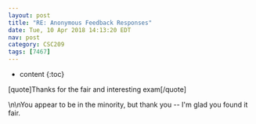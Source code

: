 ```yaml
---
layout: post
title: "RE: Anonymous Feedback Responses"
date: Tue, 10 Apr 2018 14:13:20 EDT
nav: post
category: CSC209
tags: [7467]
---
```


* content
{:toc}

[quote]Thanks for the fair and interesting exam[/quote]
<!-- more -->
<p>\n\nYou appear to be in the minority, but thank you -- I'm glad you found it fair.</p>
